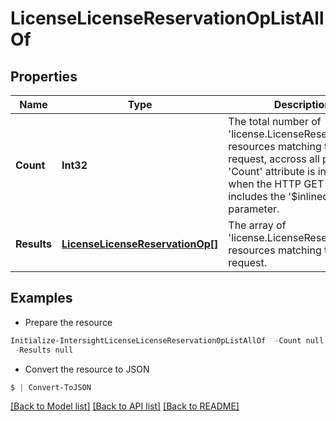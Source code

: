# LicenseLicenseReservationOpListAllOf
## Properties

Name | Type | Description | Notes
------------ | ------------- | ------------- | -------------
**Count** | **Int32** | The total number of &#39;license.LicenseReservationOp&#39; resources matching the request, accross all pages. The &#39;Count&#39; attribute is included when the HTTP GET request includes the &#39;$inlinecount&#39; parameter. | [optional] 
**Results** | [**LicenseLicenseReservationOp[]**](LicenseLicenseReservationOp.md) | The array of &#39;license.LicenseReservationOp&#39; resources matching the request. | [optional] 

## Examples

- Prepare the resource
```powershell
Initialize-IntersightLicenseLicenseReservationOpListAllOf  -Count null `
 -Results null
```

- Convert the resource to JSON
```powershell
$ | Convert-ToJSON
```

[[Back to Model list]](../README.md#documentation-for-models) [[Back to API list]](../README.md#documentation-for-api-endpoints) [[Back to README]](../README.md)

